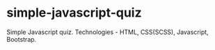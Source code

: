 # simple-javascript-quiz
Simple Javascript quiz. Technologies - HTML, CSS(SCSS), Javascript, Bootstrap. 
